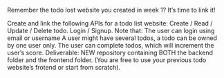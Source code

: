 Remember the todo lost website you created in week 1? It’s time to link it!

Create and link the following APIs for a todo list website:
Create / Read / Update / Delete todo.
Login / Signup.
Note that:
The user can login using email or username
A user might have several todos, a todo can be owned by one user only.
The user can complete todos, which will increment the user’s score.
Deliverable: NEW repository containing BOTH the backend folder and the frontend folder. (You are free to use your previous todo website’s frotend or start from scratch).
